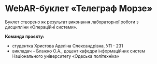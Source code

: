 # WebAR-буклет «Телеграф Морзе»
Буклет створено як результат виконання лабораторної роботи з дисципліни «Операційні системи».

**Команда проєкту:** 
+ студентка Христова Аделіна Олександрівна, УП - 231
+ викладач – Блажко О.А., доцент кафедри інформаційних систем Національного університету «Одеська політехніка»


